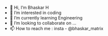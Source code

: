 - 👋 Hi, I’m Bhaskar H
- 👀 I’m interested in coding
- 🌱 I’m currently learning Engineering 
- 💞️ I’m looking to collaborate on ...
- 📫 How to reach me : insta - @bhaskar_matrix

<!---
bhaskarmatrix/bhaskarmatrix is a ✨ special ✨ repository because its `README.md` (this file) appears on your GitHub profile.
You can click the Preview link to take a look at your changes.
--->
